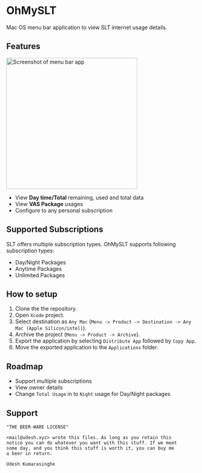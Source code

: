 #  OhMySLT

Mac OS menu bar application to view SLT internet usage details.

## Features

<img width="346" alt="Screenshot of menu bar app" src="https://user-images.githubusercontent.com/9572475/215938926-1c598ddf-2364-4d44-9cf7-2bcd573670ba.png">

- View **Day time/Total** remaining, used and total data
- View **VAS Package** usages
- Configure to any personal subscription

## Supported Subscriptions

SLT offers multiple subscription types. OhMySLT supports following subscription types:

- Day/Night Packages
- Anytime Packages
- Unlimited Packages

## How to setup

1. Clone the the repository.
2. Open `Xcode` project.
3. Select destination as `Any Mac` (`Menu -> Product -> Destination -> Any Mac (Apple Silicon/intel)`).
4. Archive the project (`Menu -> Product -> Archive`).
5. Export the application by selecting `Distribute App` followed by `Copy App`.
6. Move the exported application to the `Applications` folder.

## Roadmap

- Support multiple subscriptions
- View owner details
- Change `Total Usage` in to `Night` usage for Day/Night packages

## Support 

```
"THE BEER-WARE LICENSE"

<mail@udesh.xyz> wrote this files. As long as you retain this 
notice you can do whatever you want with this stuff. If we meet
some day, and you think this stuff is worth it, you can buy me 
a beer in return.

Udesh Kumarasinghe
```
